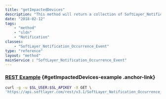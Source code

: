 ```yaml
---
title: "getImpactedDevices"
description: "This method will return a collection of SoftLayer_Notification_Occurrence_Resource objects which is a listing of the current users' impacted devices that are associated with this event. "
date: "2018-02-12"
tags:
    - "method"
    - "sldn"
    - "Notification"
classes:
    - "SoftLayer_Notification_Occurrence_Event"
type: "reference"
layout: "method"
mainService : "SoftLayer_Notification_Occurrence_Event"
---
```


### [REST Example](#getImpactedDevices-example) <a href="/article/rest/"><i class="fas fa-question"></i></a> {#getImpactedDevices-example .anchor-link} 
```bash
curl -g -u $SL_USER:$SL_APIKEY -X GET \
'https://api.softlayer.com/rest/v3.1/SoftLayer_Notification_Occurrence_Event/{SoftLayer_Notification_Occurrence_EventID}/getImpactedDevices'
```

